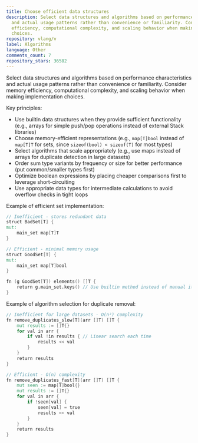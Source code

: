 ```yaml
---
title: Choose efficient data structures
description: Select data structures and algorithms based on performance characteristics
  and actual usage patterns rather than convenience or familiarity. Consider memory
  efficiency, computational complexity, and scaling behavior when making implementation
  choices.
repository: vlang/v
label: Algorithms
language: Other
comments_count: 7
repository_stars: 36582
---
```


Select data structures and algorithms based on performance characteristics and actual usage patterns rather than convenience or familiarity. Consider memory efficiency, computational complexity, and scaling behavior when making implementation choices.

Key principles:
- Use builtin data structures when they provide sufficient functionality (e.g., arrays for simple push/pop operations instead of external Stack libraries)
- Choose memory-efficient representations (e.g., `map[T]bool` instead of `map[T]T` for sets, since `sizeof(bool) < sizeof(T)` for most types)
- Select algorithms that scale appropriately (e.g., use maps instead of arrays for duplicate detection in large datasets)
- Order sum type variants by frequency or size for better performance (put common/smaller types first)
- Optimize boolean expressions by placing cheaper comparisons first to leverage short-circuiting
- Use appropriate data types for intermediate calculations to avoid overflow checks in tight loops

Example of efficient set implementation:
```v
// Inefficient - stores redundant data
struct BadSet[T] {
mut:
    main_set map[T]T
}

// Efficient - minimal memory usage
struct GoodSet[T] {
mut:
    main_set map[T]bool
}

fn (g GoodSet[T]) elements() []T {
    return g.main_set.keys() // Use builtin method instead of manual iteration
}
```

Example of algorithm selection for duplicate removal:
```v
// Inefficient for large datasets - O(n²) complexity
fn remove_duplicates_slow[T](arr []T) []T {
    mut results := []T{}
    for val in arr {
        if val !in results { // Linear search each time
            results << val
        }
    }
    return results
}

// Efficient - O(n) complexity
fn remove_duplicates_fast[T](arr []T) []T {
    mut seen := map[T]bool{}
    mut results := []T{}
    for val in arr {
        if !seen[val] {
            seen[val] = true
            results << val
        }
    }
    return results
}
```